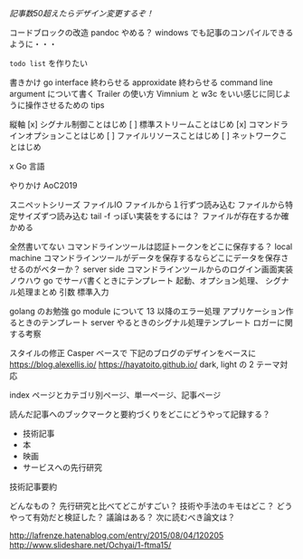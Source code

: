*記事数50超えたらデザイン変更するぞ！*


コードブロックの改造
pandoc やめる？
windows でも記事のコンパイルできるように・・・

`todo list` を作りたい

書きかけ
  go interface 終わらせる
  approxidate 終わらせる
  command line argument について書く
  Trailer の使い方
  Vimnium と w3c をいい感じに同じように操作させるための tips 

縦軸
  [x] シグナル制御ことはじめ
  [ ] 標準ストリームことはじめ
  [x] コマンドラインオプションことはじめ
  [ ] ファイルリソースことはじめ
  [ ] ネットワークことはじめ

x Go 言語

やりかけ
  AoC2019

スニペットシリーズ
  ファイルIO
    ファイルから１行ずつ読み込む
    ファイルから特定サイズずつ読み込む
    tail -f っぽい実装をするには？
    ファイルが存在するか確かめる

全然書いてない
  コマンドラインツールは認証トークンをどこに保存する？
  local machine
  コマンドラインツールがデータを保存するならどこにデータを保存させるのがベターか？
  server side
  コマンドラインツールからのログイン画面実装ノウハウ
  go でサーバ書くときにテンプレート
    起動、オプション処理、
  シグナル処理まとめ 
  引数
  標準入力

golang のお勉強
  go module について
  13 以降のエラー処理
  アプリケーション作るときのテンプレート
  server やるときのシグナル処理テンプレート
  ロガーに関する考察

スタイルの修正
  Casper ベースで
  下記のブログのデザインをベースに
  https://blog.alexellis.io/
  https://hayatoito.github.io/
  dark, light の 2 テーマ対応

index ページとカテゴリ別ページ、単一ページ、記事ページ

読んだ記事へのブックマークと要約づくりをどこにどうやって記録する？

* 技術記事
* 本
* 映画
* サービスへの先行研究


技術記事要約

どんなもの？
先行研究と比べてどこがすごい？
技術や手法のキモはどこ？
どうやって有効だと検証した？
議論はある？
次に読むべき論文は？

http://lafrenze.hatenablog.com/entry/2015/08/04/120205
http://www.slideshare.net/Ochyai/1-ftma15/
